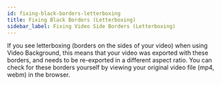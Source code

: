 ```yaml
---
id: fixing-black-borders-letterboxing
title: Fixing Black Borders (Letterboxing)
sidebar_label: Fixing Video Side Borders (Letterboxing)
---
```


If you see letterboxing (borders on the sides of your video) when using Video Background, this means that your video was exported with these borders, and needs to be re-exported in a different aspect ratio. You can check for these borders yourself by viewing your original video file (mp4, webm) in the browser.
